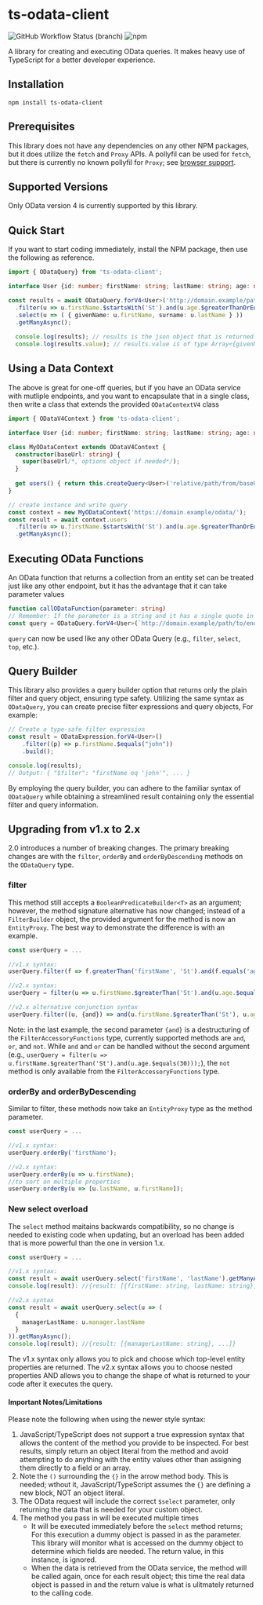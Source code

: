 # ts-odata-client

![GitHub Workflow Status (branch)](https://img.shields.io/github/actions/workflow/status/cbrianball/ts-odata-client/action-ci.yml?branch=main&style=plastic)
![npm](https://img.shields.io/npm/v/ts-odata-client?style=plastic)

A library for creating and executing OData queries. It makes heavy use of TypeScript for a better developer experience.

## Installation
```console
npm install ts-odata-client
```

## Prerequisites
This library does not have any dependencies on any other NPM packages, but it does utilize the `fetch` and `Proxy` APIs. A pollyfil can be used for `fetch`, but there is currently no known pollyfil for `Proxy`; see [browser support](https://caniuse.com/?search=Proxy()).

## Supported Versions
Only OData version 4 is currently supported by this library.

## Quick Start
If you want to start coding immediately, install the NPM package, then use the following as reference.

```ts
import { ODataQuery} from 'ts-odata-client';

interface User {id: number; firstName: string; lastName: string; age: number};

const results = await ODataQuery.forV4<User>('http://domain.example/path/to/endpoint'/*, options object if needed*/)
  .filter(u => u.firstName.$startsWith('St').and(u.age.$greaterThanOrEqualTo(25))
  .select(u => ( { givenName: u.firstName, surname: u.lastName } ))
  .getManyAsync();
  
  console.log(results); // results is the json object that is returned by the OData service
  console.log(results.value); // results.value is of type Array<{givenName: string, surname: string}>
```

## Using a Data Context
The above is great for one-off queries, but if you have an OData service with mutliple endpoints, and you want to encapsulate that in a single class, then write a class that extends the provided `ODataContextV4` class

```ts
import { ODataV4Context } from 'ts-odata-client';

interface User {id: number; firstName: string; lastName: string; age: number};

class MyODataContext extends ODataV4Context {
  constructor(baseUrl: string) {
    super(baseUrl/*, options object if needed*/);
  }
  
  get users() { return this.createQuery<User>('relative/path/from/baseUrl'); }
}

// create instance and write query
const context = new MyODataContext('https://domain.example/odata/');
const result = await context.users
  .filter(u => u.firstName.$startsWith('St').and(u.age.$greaterThanOrEqualTo(25))
  .getManyAsync();
```

## Executing OData Functions
An OData function that returns a collection from an entity set can be treated just like any other endpoint, but it has the advantage that it can take parameter values

```ts
function callODataFunction(parameter: string)
// Remember: If the parameter is a string and it has a single quote in it, that will need to be escaped with two single quotes
const query = ODataQuery.forV4<User>(`http://domain.example/path/to/endpoint/function(myParameter='${parameter}')`/*, options object if needed*/);
```

`query` can now be used like any other OData Query (e.g., `filter`, `select`, `top`, etc.).


## Query Builder

This library also provides a query builder option that returns only the plain filter and query object, ensuring type safety. Utilizing the same syntax as `ODataQuery`, you can create precise filter expressions and query objects, For example:

```ts
// Create a type-safe filter expression
const result = ODataExpression.forV4<User>()
    .filter((p) => p.firstName.$equals("john"))
    .build();

console.log(results); 
// Output: { "$filter": "firstName eq 'john'", ... }
```

By employing the query builder, you can adhere to the familiar syntax of `ODataQuery` while obtaining a streamlined result containing only the essential filter and query information.

## Upgrading from v1.x to 2.x
2.0 introduces a number of breaking changes. The primary breaking changes are with the `filter`, `orderBy` and `orderByDescending` methods on the `ODataQuery` type.

### filter
  This method still accepts a `BooleanPredicateBuilder<T>` as an argument; however, the method signature alternative has now changed; instead of a `FilterBuilder` object, the provided argument for the method is now an `EntityProxy`. The best way to demonstrate the difference is with an example.
  
  ```ts
  const userQuery = ...
  
  //v1.x syntax:
  userQuery.filter(f => f.greaterThan('firstName', 'St').and(f.equals('age', 30)));
  
  //v2.x syntax:
  userQuery = filter(u => u.firstName.$greaterThan('St').and(u.age.$equals(30)));
  
  //v2.x alternative conjunction syntax
  userQuery.filter((u, {and}) => and(u.firstName.$greaterThan('St'), u.age.$equals(30));  
  ```
  
  Note: in the last example, the second parameter `{and}` is a destructuring of the `FilterAccessoryFunctions` type, currently supported methods are `and`, `or`, and `not`. While `and` and `or` can be handled without the second argument (e.g., `userQuery = filter(u => u.firstName.$greaterThan('St').and(u.age.$equals(30)));`), the `not` method is only available from the `FilterAccessoryFunctions` type.
  
### orderBy and orderByDescending
  Similar to filter, these methods now take an `EntityProxy` type as the method parameter.
  
  ```ts
  const userQuery = ...
  
  //v1.x syntax:
  userQuery.orderBy('firstName');
  
  //v2.x syntax:
  userQuery.orderBy(u => u.firstName);
  //to sort on multiple properties
  userQuery.orderBy(u => [u.lastName, u.firstName]);
  ```

### New select overload
The `select` method maitains backwards compatibility, so no change is needed to existing code when updating, but an overload has been added that is more powerful than the one in version 1.x.

```ts
const userQuery = ...

//v1.x syntax:
const result = await userQuery.select('firstName', 'lastName').getManyAsync();
console.log(result): //{result: [{firstName: string, lastName: string}, ...]}

//v2.x syntax
const result = await userQuery.select(u => (
  {
    managerLastName: u.manager.lastName
  }
)).getManyAsync();
console.log(result); //{result: [{managerLastName: string}, ...]}
```

The v1.x syntax only allows you to pick and choose which top-level entity properties are returned. The v2.x syntax allows you to choose nested properties AND allows you to change the shape of what is returned to your code after it executes the query.

#### Important Notes/Limitations
Please note the following when using the newer style syntax:
1. JavaScript/TypeScript does not support a true expression syntax that allows the content of the method you provide to be inspected. For best results, simply return an object literal from the method and avoid attempting to do anything with the entity values other than assigning them directly to a field or an array.
1. Note the `()` surrounding the `{}` in the arrow method body. This is needed; wthout it, JavaScript/TypeScript assumes the `{}` are defining a new block, NOT an object literal.
1. The OData request will include the correct `$select` parameter, only returning the data that is needed for your custom object.
1. The method you pass in will be executed multiple times
   - It will be executed immediately before the `select` method returns; For this execution a dummy object is passed in as the parameter. This library will monitor what is accessed on the dummy object to determine which fields are needed. The return value, in this instance, is ignored.
   - When the data is retrieved from the OData service, the method will be called again, once for each result object; this time the real data object is passed in and the return value is what is ulitmately returned to the calling code.
